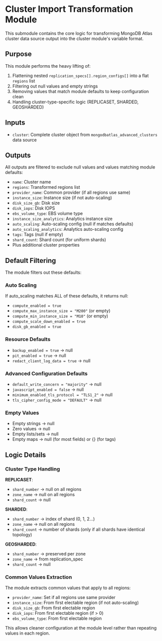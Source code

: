 # Cluster Import Transformation Module

This submodule contains the core logic for transforming MongoDB Atlas cluster data source output into the cluster module's variable format.

## Purpose

This module performs the heavy lifting of:
1. Flattening nested `replication_specs[].region_configs[]` into a flat `regions` list
2. Filtering out null values and empty strings
3. Removing values that match module defaults to keep configuration clean
4. Handling cluster-type-specific logic (REPLICASET, SHARDED, GEOSHARDED)

## Inputs

- `cluster`: Complete cluster object from `mongodbatlas_advanced_clusters` data source

## Outputs

All outputs are filtered to exclude null values and values matching module defaults:

- `name`: Cluster name
- `regions`: Transformed regions list
- `provider_name`: Common provider (if all regions use same)
- `instance_size`: Instance size (if not auto-scaling)
- `disk_size_gb`: Disk size
- `disk_iops`: Disk IOPS
- `ebs_volume_type`: EBS volume type
- `instance_size_analytics`: Analytics instance size
- `auto_scaling`: Auto-scaling config (null if matches defaults)
- `auto_scaling_analytics`: Analytics auto-scaling config
- `tags`: Tags (null if empty)
- `shard_count`: Shard count (for uniform shards)
- Plus additional cluster properties

## Default Filtering

The module filters out these defaults:

### Auto Scaling
If auto_scaling matches ALL of these defaults, it returns null:
- `compute_enabled = true`
- `compute_max_instance_size = "M200"` (or empty)
- `compute_min_instance_size = "M10"` (or empty)
- `compute_scale_down_enabled = true`
- `disk_gb_enabled = true`

### Resource Defaults
- `backup_enabled = true` → null
- `pit_enabled = true` → null
- `redact_client_log_data = true` → null

### Advanced Configuration Defaults
- `default_write_concern = "majority"` → null
- `javascript_enabled = false` → null
- `minimum_enabled_tls_protocol = "TLS1_2"` → null
- `tls_cipher_config_mode = "DEFAULT"` → null

### Empty Values
- Empty strings → null
- Zero values → null
- Empty lists/sets → null
- Empty maps → null (for most fields) or {} (for tags)

## Logic Details

### Cluster Type Handling

**REPLICASET**:
- `shard_number` → null on all regions
- `zone_name` → null on all regions
- `shard_count` → null

**SHARDED**:
- `shard_number` → index of shard (0, 1, 2...)
- `zone_name` → null on all regions
- `shard_count` → number of shards (only if all shards have identical topology)

**GEOSHARDED**:
- `shard_number` → preserved per zone
- `zone_name` → from replication_spec
- `shard_count` → null

### Common Values Extraction

The module extracts common values that apply to all regions:
- `provider_name`: Set if all regions use same provider
- `instance_size`: From first electable region (if not auto-scaling)
- `disk_size_gb`: From first electable region
- `disk_iops`: From first electable region (if > 0)
- `ebs_volume_type`: From first electable region

This allows cleaner configuration at the module level rather than repeating values in each region.
